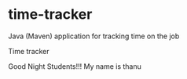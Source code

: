 # time-tracker
Java (Maven) application for tracking time on the job

Time tracker

Good Night Students!!!  My name is thanu
